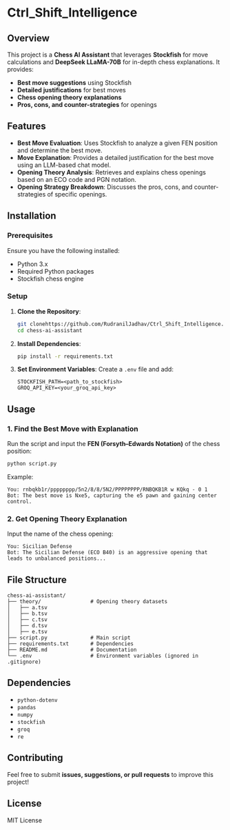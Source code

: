 # Ctrl_Shift_Intelligence

## Overview
This project is a **Chess AI Assistant** that leverages **Stockfish** for move calculations and **DeepSeek LLaMA-70B** for in-depth chess explanations. It provides:

- **Best move suggestions** using Stockfish
- **Detailed justifications** for best moves
- **Chess opening theory explanations**
- **Pros, cons, and counter-strategies** for openings

## Features
- **Best Move Evaluation**: Uses Stockfish to analyze a given FEN position and determine the best move.
- **Move Explanation**: Provides a detailed justification for the best move using an LLM-based chat model.
- **Opening Theory Analysis**: Retrieves and explains chess openings based on an ECO code and PGN notation.
- **Opening Strategy Breakdown**: Discusses the pros, cons, and counter-strategies of specific openings.

## Installation
### Prerequisites
Ensure you have the following installed:
- Python 3.x
- Required Python packages
- Stockfish chess engine

### Setup
1. **Clone the Repository**:
   ```sh
   git clonehttps://github.com/RudranilJadhav/Ctrl_Shift_Intelligence.git
   cd chess-ai-assistant
   ```
2. **Install Dependencies**:
   ```sh
   pip install -r requirements.txt
   ```
3. **Set Environment Variables**:
   Create a `.env` file and add:
   ```
   STOCKFISH_PATH=<path_to_stockfish>
   GROQ_API_KEY=<your_groq_api_key>
   ```

## Usage
### 1. Find the Best Move with Explanation
Run the script and input the **FEN (Forsyth–Edwards Notation)** of the chess position:
```sh
python script.py
```
Example:
```
You: rnbqkb1r/pppppppp/5n2/8/8/5N2/PPPPPPPP/RNBQKB1R w KQkq - 0 1
Bot: The best move is Nxe5, capturing the e5 pawn and gaining center control.
```

### 2. Get Opening Theory Explanation
Input the name of the chess opening:
```
You: Sicilian Defense
Bot: The Sicilian Defense (ECO B40) is an aggressive opening that leads to unbalanced positions...
```

## File Structure
```
chess-ai-assistant/
├── theory/                # Opening theory datasets
│   ├── a.tsv
│   ├── b.tsv
│   ├── c.tsv
│   ├── d.tsv
│   ├── e.tsv
├── script.py              # Main script
├── requirements.txt       # Dependencies
├── README.md              # Documentation
└── .env                   # Environment variables (ignored in .gitignore)
```

## Dependencies
- `python-dotenv`
- `pandas`
- `numpy`
- `stockfish`
- `groq`
- `re`

## Contributing
Feel free to submit **issues, suggestions, or pull requests** to improve this project!

## License
MIT License

